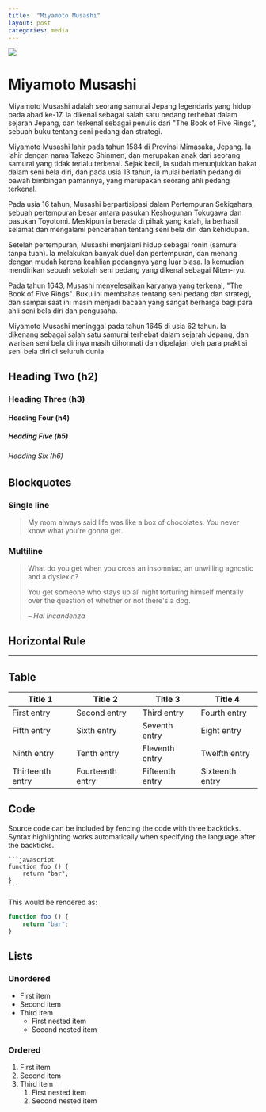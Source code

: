 ```yaml
---
title:  "Miyamoto Musashi"
layout: post
categories: media
---
```


![](https://api.duniagames.co.id/api/content/upload/file/15221707881628240204.jpg)


# Miyamoto Musashi

Miyamoto Musashi adalah seorang samurai Jepang legendaris yang hidup pada abad ke-17. Ia dikenal sebagai salah satu pedang terhebat dalam sejarah Jepang, dan terkenal sebagai penulis dari "The Book of Five Rings", sebuah buku tentang seni pedang dan strategi.

Miyamoto Musashi lahir pada tahun 1584 di Provinsi Mimasaka, Jepang. Ia lahir dengan nama Takezo Shinmen, dan merupakan anak dari seorang samurai yang tidak terlalu terkenal. Sejak kecil, ia sudah menunjukkan bakat dalam seni bela diri, dan pada usia 13 tahun, ia mulai berlatih pedang di bawah bimbingan pamannya, yang merupakan seorang ahli pedang terkenal.

Pada usia 16 tahun, Musashi berpartisipasi dalam Pertempuran Sekigahara, sebuah pertempuran besar antara pasukan Keshogunan Tokugawa dan pasukan Toyotomi. Meskipun ia berada di pihak yang kalah, ia berhasil selamat dan mengalami pencerahan tentang seni bela diri dan kehidupan.

Setelah pertempuran, Musashi menjalani hidup sebagai ronin (samurai tanpa tuan). Ia melakukan banyak duel dan pertempuran, dan menang dengan mudah karena keahlian pedangnya yang luar biasa. Ia kemudian mendirikan sebuah sekolah seni pedang yang dikenal sebagai Niten-ryu.

Pada tahun 1643, Musashi menyelesaikan karyanya yang terkenal, "The Book of Five Rings". Buku ini membahas tentang seni pedang dan strategi, dan sampai saat ini masih menjadi bacaan yang sangat berharga bagi para ahli seni bela diri dan pengusaha.

Miyamoto Musashi meninggal pada tahun 1645 di usia 62 tahun. Ia dikenang sebagai salah satu samurai terhebat dalam sejarah Jepang, dan warisan seni bela dirinya masih dihormati dan dipelajari oleh para praktisi seni bela diri di seluruh dunia.


## Heading Two (h2)

### Heading Three (h3)

#### Heading Four (h4)

##### Heading Five (h5)

###### Heading Six (h6)


## Blockquotes

### Single line

> My mom always said life was like a box of chocolates. You never know what you're gonna get.

### Multiline

> What do you get when you cross an insomniac, an unwilling agnostic and a dyslexic?
>
> You get someone who stays up all night torturing himself mentally over the question of whether or not there's a dog.
>
> – _Hal Incandenza_

## Horizontal Rule

---

## Table

| Title 1          | Title 2          | Title 3         | Title 4         |
|------------------|------------------|-----------------|-----------------|
| First entry      | Second entry     | Third entry     | Fourth entry    |
| Fifth entry      | Sixth entry      | Seventh entry   | Eight entry     |
| Ninth entry      | Tenth entry      | Eleventh entry  | Twelfth entry   |
| Thirteenth entry | Fourteenth entry | Fifteenth entry | Sixteenth entry |

## Code

Source code can be included by fencing the code with three backticks. Syntax highlighting works automatically when specifying the language after the backticks.

````
```javascript
function foo () {
    return "bar";
}
```
````

This would be rendered as:

```javascript
function foo () {
    return "bar";
}
```

## Lists

### Unordered

* First item
* Second item
* Third item
    * First nested item
    * Second nested item

### Ordered

1. First item
2. Second item
3. Third item
    1. First nested item
    2. Second nested item
